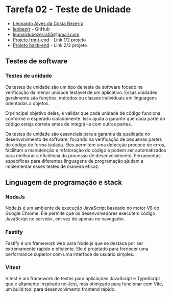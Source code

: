 # Tarefa 02 - Teste de Unidade

* [Leonardo Alves da Costa Bezerra](https://www.instagram.com/leobezrr_/)
* [leobezrr](https://github.com/leonardobezrr) - GitHub
* leonardobezerra05@gmail.com
* [Projeto front-end](https://github.com/leonardobezrr/sig-estoque-front-end) - Link 1/2 projeto
* [Projeto back-end](https://github.com/leonardobezrr/sig-estoque-back-end) - Link 2/2 projeto

## Testes de software

### Testes de unidade
Os testes de unidade são um tipo de teste de software focado na verificação da menor unidade testável de um aplicativo. Essas unidades geralmente são funções, métodos ou classes individuais em linguagens orientadas a objetos.

O principal objetivo deles, é validar que cada unidade de código funciona conforme o esperado isoladamente. Isso ajuda a garantir que cada parte do código esteja correta antes de integrá-la com outras partes.

Os testes de unidade são essenciais para a garantia da qualidade no desenvolvimento de software, focando na verificação de pequenas partes do código de forma isolada. Eles permitem uma detecção precoce de erros, facilitam a manutenção e refatoração do código e podem ser automatizados para melhorar a eficiência do processo de desenvolvimento. Ferramentas específicas para diferentes linguagens de programação ajudam a implementar esses testes de maneira eficaz.

## Linguagem de programação e stack 
### NodeJs
Node.js é um ambiente de execução JavaScript baseado no motor V8 do Google Chrome. Ele permite que os desenvolvedores executem código JavaScript no servidor, em vez de apenas no navegador.

### Fastify
Fastify é um framework web para Node.js que se destaca por ser extremamente rápido e eficiente. Ele é projetado para fornecer uma performance superior com uma interface de usuário simples.

### Vitest
Vitest é um framework de testes para aplicações JavaScript e TypeScript que é altamente inspirado no Jest, mas otimizado para funcionar com Vite, um build tool para desenvolvimento frontend rápido.
